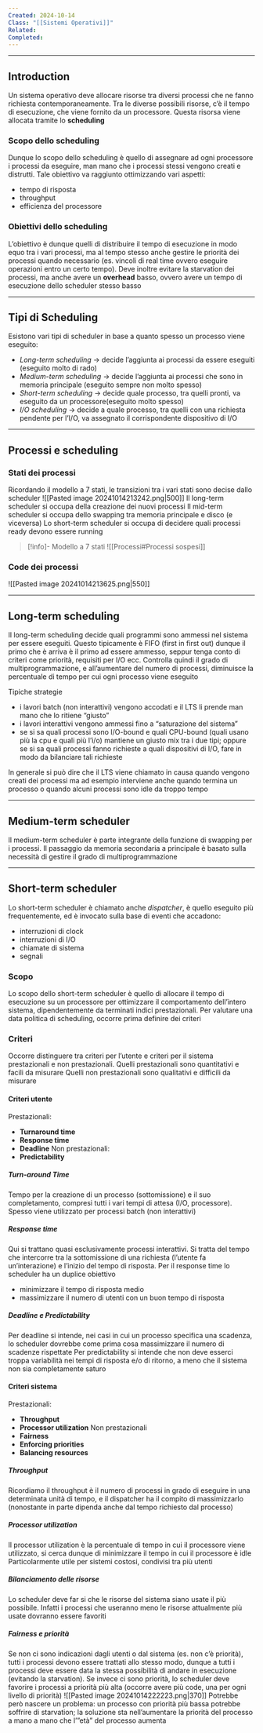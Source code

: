 ```yaml
---
Created: 2024-10-14
Class: "[[Sistemi Operativi]]"
Related: 
Completed:
---
```

---
## Introduction
Un sistema operativo deve allocare risorse tra diversi processi che ne fanno richiesta contemporaneamente. Tra le diverse possibili risorse, c’è il tempo di esecuzione, che viene fornito da un processore. Questa risorsa viene allocata tramite lo **scheduling**

### Scopo dello scheduling
Dunque lo scopo dello scheduling è quello di assegnare ad ogni processore i processi da eseguire, man mano che i processi stessi vengono creati e distrutti. Tale obiettivo va raggiunto ottimizzando vari aspetti:
- tempo di risposta
- throughput
- efficienza del processore

### Obiettivi dello scheduling
L’obiettivo è dunque quelli di distribuire il tempo di esecuzione in modo equo tra i vari processi, ma al tempo stesso anche gestire le priorità dei processi quando necessario (es. vincoli di real time ovvero eseguire operazioni entro un certo tempo).
Deve inoltre evitare la starvation dei processi, ma anche avere un **overhead** basso, ovvero avere un tempo di esecuzione dello scheduler stesso basso

---
## Tipi di Scheduling
Esistono vari tipi di scheduler in base a quanto spesso un processo viene eseguito:
- *Long-term scheduling* → decide l’aggiunta ai processi da essere eseguiti (eseguito molto di rado)
- *Medium-term scheduling* → decide l’aggiunta ai processi che sono in memoria principale (eseguito sempre non molto spesso)
- *Short-term scheduling* → decide quale processo, tra quelli pronti, va eseguito da un processore(eseguito molto spesso)
- *I/O scheduling* → decide a quale processo, tra quelli con una richiesta pendente per l’I/O, va assegnato il corrispondente dispositivo di I/O

---
## Processi e scheduling
### Stati dei processi
Ricordando il modello a 7 stati, le transizioni tra i vari stati sono decise dallo scheduler
![[Pasted image 20241014213242.png|500]]
Il long-term scheduler si occupa della creazione dei nuovi processi
Il mid-term scheduler si occupa dello swapping tra memoria principale e disco (e viceversa)
Lo short-term scheduler si occupa di decidere quali processi ready devono essere running

>[!info]- Modello a 7 stati
>![[Processi#Processi sospesi]]

### Code dei processi
![[Pasted image 20241014213625.png|550]]

---
## Long-term scheduling
Il long-term scheduling decide quali programmi sono ammessi nel sistema per essere eseguiti. Questo tipicamente è FIFO (first in first out) dunque il primo che è arriva è il primo ad essere ammesso, seppur tenga conto di criteri come priorità, requisiti per I/O ecc.
Controlla quindi il grado di multiprogrammazione, e all’aumentare del numero di processi, diminuisce la percentuale di tempo per cui ogni processo viene eseguito

Tipiche strategie
- i lavori batch (non interattivi) vengono accodati e il LTS li prende man mano che lo ritiene “giusto”
- i lavori interattivi vengono ammessi fino a “saturazione del sistema”
- se si sa quali processi sono I/O-bound e quali CPU-bound (quali usano più la cpu e quali più l’i/o) mantiene un giusto mix tra i due tipi; oppure se si sa quali processi fanno richieste a quali dispositivi di I/O, fare in modo da bilanciare tali richieste

In generale si può dire che il LTS viene chiamato in causa quando vengono creati dei processi ma ad esempio interviene anche quando termina un processo o quando alcuni processi sono idle da troppo tempo

---
## Medium-term scheduler
Il medium-term scheduler è parte integrante della funzione di swapping per i processi. Il passaggio da memoria secondaria a principale è basato sulla necessità di gestire il grado di multiprogrammazione

---
## Short-term scheduler
Lo short-term scheduler è chiamato anche *dispatcher*, è quello eseguito più frequentemente, ed è invocato sulla base di eventi che accadono:
- interruzioni di clock
- interruzioni di I/O
- chiamate di sistema
- segnali

### Scopo
Lo scopo dello short-term scheduler è quello di allocare il tempo di esecuzione su un processore per ottimizzare il comportamento dell’intero sistema, dipendentemente da terminati indici prestazionali. Per valutare una data politica di scheduling, occorre prima definire dei criteri

### Criteri
Occorre distinguere tra criteri per l’utente e criteri per il sistema prestazionali e non prestazionali.
Quelli prestazionali sono quantitativi e facili da misurare
Quelli non prestazionali sono qualitativi e difficili da misurare
#### Criteri utente
Prestazionali:
- **Turnaround time**
- **Response time**
- **Deadline**
Non prestazionali:
- **Predictability**
##### Turn-around Time
Tempo per la creazione di un processo (sottomissione) e il suo completamento, compresi tutti i vari tempi di attesa (I/O, processore). Spesso viene utilizzato per processi batch (non interattivi)
##### Response time
Qui si trattano quasi esclusivamente processi interattivi. Si tratta del tempo che intercorre tra la sottomissione di una richiesta (l’utente fa un’interazione) e l’inizio del tempo di risposta.
Per il response time lo scheduler ha un duplice obiettivo
- minimizzare il tempo di risposta medio
- massimizzare il numero di utenti con un buon tempo di risposta
##### Deadline e Predictability
Per deadline si intende, nei casi in cui un processo specifica una scadenza, lo scheduler dovrebbe come prima cosa massimizzare il numero di scadenze rispettate
Per predictability si intende che non deve esserci troppa variabilità nei tempi di risposta e/o di ritorno, a meno che il sistema non sia completamente saturo

#### Criteri sistema
Prestazionali:
- **Throughput**
- **Processor utilization**
Non prestazionali
- **Fairness**
- **Enforcing priorities**
- **Balancing resources**
##### Throughput
Ricordiamo il throughput è il numero di processi in grado di eseguire in una determinata unità di tempo, e il dispatcher ha il compito di massimizzarlo (nonostante in parte dipenda anche dal tempo richiesto dal processo)
##### Processor utilization
Il processor utilization è la percentuale di tempo in cui il processore viene utilizzato, si cerca dunque di minimizzare il tempo in cui il processore è idle
Particolarmente utile per sistemi costosi, condivisi tra più utenti
##### Bilanciamento delle risorse
Lo scheduler deve far si che le risorse del sistema siano usate il più possibile. Infatti i processi che useranno meno le risorse attualmente più usate dovranno essere favoriti
##### Fairness e priorità
Se non ci sono indicazioni dagli utenti o dal sistema (es. non c’è priorità), tutti i processi devono essere trattati allo stesso modo, dunque a tutti i processi deve essere data la stessa possibilità di andare in esecuzione (evitando la starvation).
Se invece ci sono priorità, lo scheduler deve favorire i processi a priorità più alta (occorre avere più code, una per ogni livello di priorità)
![[Pasted image 20241014222223.png|370]]
Potrebbe però nascere un problema: un processo con priorità più bassa potrebbe soffrire di starvation; la soluzione sta nell’aumentare la priorità del processo a mano a mano che l’”età” del processo aumenta
